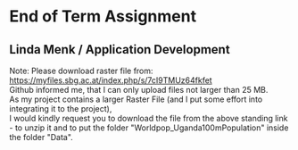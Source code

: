 # End of Term Assignment  
## Linda Menk / Application Development  

Note: Please download raster file from: https://myfiles.sbg.ac.at/index.php/s/7cI9TMUz64fkfet  
Github informed me, that I can only upload files not larger than 25 MB.  
As my project contains a larger Raster File (and I put some effort into integrating it to the project),  
I would kindly request you to download the file from the above standing link - to unzip it and to put the folder "Worldpop_Uganda100mPopulation" inside the folder "Data".  
